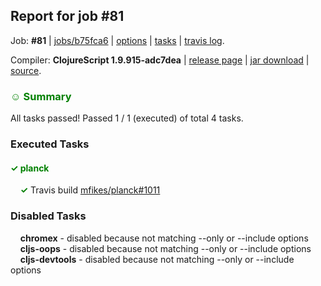 ## Report for job #81

Job: **#81** | [jobs/b75fca6](https://github.com/cljs-oss/canary/commit/b75fca653364a9cd0252b9cd5a78335c5f32f61d) | [options](options.edn) | [tasks](tasks.edn) | [travis log](https://travis-ci.org/cljs-oss/canary/builds/266188757).

Compiler: **ClojureScript 1.9.915-adc7dea** | [release page](https://github.com/cljs-oss/canary/releases/tag/r1.9.915-adc7dea) | [jar download](https://github.com/cljs-oss/canary/releases/download/r1.9.915-adc7dea/clojurescript-1.9.915-adc7dea.jar) | [source](https://github.com/clojure/clojurescript/commit/adc7deaafc54f6f7d27cc631db4e381d222a818c).

### <b style='color:green'>☺ Summary</b>

All tasks passed! Passed 1 / 1 (executed) of total 4 tasks.

### Executed Tasks

#### <b style='color:green'>&#x2713; planck</b>
&nbsp;&nbsp;&nbsp;&nbsp;<b style='color:green'>&#x2713;</b> Travis build [mfikes/planck#1011](https://travis-ci.org/mfikes/planck/builds/266189105)<br>

### Disabled Tasks

&nbsp;&nbsp;&nbsp;&nbsp;**chromex** - disabled because not matching --only or --include options<br>
&nbsp;&nbsp;&nbsp;&nbsp;**cljs-oops** - disabled because not matching --only or --include options<br>
&nbsp;&nbsp;&nbsp;&nbsp;**cljs-devtools** - disabled because not matching --only or --include options<br>